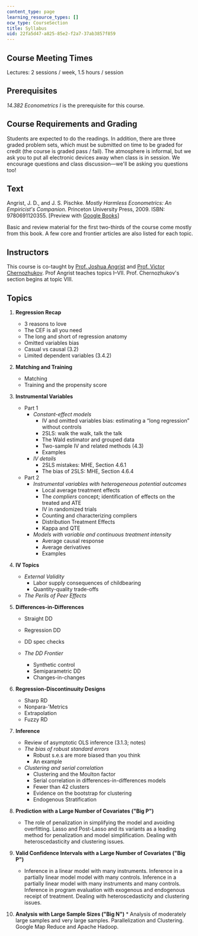 ```yaml
---
content_type: page
learning_resource_types: []
ocw_type: CourseSection
title: Syllabus
uid: 22fa5d47-a825-85e2-f2a7-37ab3857f859
---
```


Course Meeting Times
--------------------

Lectures: 2 sessions / week, 1.5 hours / session

Prerequisites
-------------

_14.382 Econometrics I_ is the prerequisite for this course.

Course Requirements and Grading
-------------------------------

Students are expected to do the readings. In addition, there are three graded problem sets, which must be submitted on time to be graded for credit (the course is graded pass / fail). The atmosphere is informal, but we ask you to put all electronic devices away when class is in session. We encourage questions and class discussion—we'll be asking you questions too!

Text
----

Angrist, J. D., and J. S. Pischke. _Mostly Harmless Econometrics: An Empiricist's Companion_. Princeton University Press, 2009. ISBN: 9780691120355. \[Preview with [Google Books](http://books.google.com/books?id=ztXL21Xd8v8C&pg=PAfrontcover)\]

Basic and review material for the first two-thirds of the course come mostly from this book. A few core and frontier articles are also listed for each topic.

Instructors
-----------

This course is co-taught by [Prof. Joshua Angrist](http://economics.mit.edu/faculty/angrist) and [Prof. Victor Chernozhukov](http://www.mit.edu/~vchern/). Prof Angrist teaches topics I–VII. Prof. Chernozhukov's section begins at topic VIII.

Topics
------

1.  **Regression Recap**
    *   3 reasons to love
    *   The CEF is all you need
    *   The long and short of regression anatomy
    *   Omitted variables bias
    *   Casual vs causal (3.2)
    *   Limited dependent variables (3.4.2)
2.  **Matching and Training**
    *   Matching
    *   Training and the propensity score
3.  **Instrumental Variables**
    *   Part 1
        *   _Constant-effect models_
            *   IV and omitted variables bias: estimating a “long regression” without controls
            *   2SLS: walk the walk, talk the talk
            *   The Wald estimator and grouped data
            *   Two-sample IV and related methods (4.3)
            *   Examples
        *   _IV details_
            *   2SLS mistakes: MHE, Section 4.6.1
            *   The bias of 2SLS: MHE, Section 4.6.4
    *   Part 2
        *   _Instrumental variables with heterogeneous potential outcomes_
            *   Local average treatment effects
            *   The _compliers_ concept; identification of effects on the treated and ATE
            *   IV in randomized trials
            *   Counting and characterizing compliers
            *   Distribution Treatment Effects
            *   Kappa and QTE
        *   _Models with variable and continuous treatment intensity_
            *   Average causal response
            *   Average derivatives
            *   Examples
4.  **IV Topics**
    *   _External Validity_
        *   Labor supply consequences of childbearing
        *   Quantity-quality trade-offs
    *   _The Perils of Peer Effects_
5.  **Differences-in-Differences**
    
    *   Straight DD
    *   Regression DD
    *   DD spec checks
    
    *   _The DD Frontier_
        *   Synthetic control
        *   Semiparametric DD
        *   Changes-in-changes
6.  **Regression-Discontinuuity Designs**
    *   Sharp RD
    *   Nonpara-'Metrics
    *   Extrapolation
    *   Fuzzy RD
7.  **Inference**
    *   Review of asymptotic OLS inference (3.1.3; notes)
    *   _The bias of robust standard errors_
        *   Robust s.e.s are more biased than you think
        *   An example
    *   _Clustering and serial correlation_
        *   Clustering and the Moulton factor
        *   Serial correlation in differences-in-differences models
        *   Fewer than 42 clusters
        *   Evidence on the bootstrap for clustering
        *   Endogenous Stratification
8.  **Prediction with a Large Number of Covariates ("Big P")**
    *   The role of penalization in simplifying the model and avoiding overfitting. Lasso and Post-Lasso and its variants as a leading method for penalization and model simplification. Dealing with heteroscedasticity and clustering issues.
9.  **Valid Confidence Intervals with a Large Number of Covariates ("Big P")**
    *   Inference in a linear model with many instruments. Inference in a partially linear model model with many controls. Inference in a partially linear model with many instruments and many controls. Inference in program evaluation with exogenous and endogenous receipt of treatment. Dealing with heteroscedasticity and clustering issues.
10.  **Analysis with Large Sample Sizes ("Big N")**
    *   Analysis of moderately large samples and very large samples. Parallelization and Clustering. Google Map Reduce and Apache Hadoop.